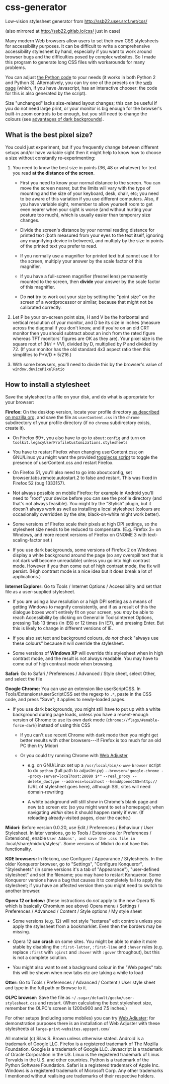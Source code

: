 # css-generator
Low-vision stylesheet generator from http://ssb22.user.srcf.net/css/

(also mirrored at http://ssb22.gitlab.io/css/ just in case)

Many modern Web browsers allow users to set their own CSS
stylesheets for accessibility purposes. It can be difficult to write a comprehensive
accessibility stylesheet by hand, especially if you
want to work around browser bugs and the
difficulties posed by complex websites. So I made this program to
generate long CSS files with workarounds for many problems.

You can adjust [the Python code](css-generate.py) to your needs
(it works in both Python 2 and Python 3).
Alternatively, you can try one of the presets on the
[web page](http://ssb22.user.srcf.net/css/)
(which, if you have Javascript, has an interactive chooser: the code
for this is also generated by the script).

Size "unchanged" lacks size-related layout changes; this can be useful
if you do not need large print, or your monitor is big enough for the
browser's built-in zoom controls to be enough, but you still need to
change the colours (see
[advantages of dark backgrounds](http://ssb22.user.srcf.net/css/dark.html)).

What is the best pixel size?
----------------------------

You could just experiment, but if you frequently change between
different setups and/or have variable sight then it might help to know
how to choose a size without constantly re-experimenting:

1. You need to know the best size in points (36, 48 or whatever) for
   text you read **at the distance of the screen**.

    - First you need to know your normal distance to the screen. You
      can move the screen nearer, but the limits will vary with the
      type of mounting and the size of your keyboard, desk, chair,
      etc; you need to be aware of this variation if you use different
      computers. Also, if you have variable sight, remember to allow
      yourself room to get even nearer when your sight is worse (and
      without hurting your posture too much), which is usually easier
      than temporary size changes.

    - Divide the screen's distance by your normal reading distance for
      printed text (both measured from your eyes to the text itself,
      ignoring any magnifying device in between), and multiply by the
      size in points of the printed text you prefer to read.

    - If you normally use a magnifier for printed text but cannot use
      it for the screen, multiply your answer by the scale factor of
      this magnifier.

    - If you have a full-screen magnifier (fresnel lens) permanently
      mounted to the screen, then **divide** your answer by the scale
      factor of this magnifier.

    - Do **not** try to work out your size by setting the "point
      size" on the screen of a wordprocessor or similar, because that
      might not be calibrated correctly.

2. Let P be your on-screen point size, H and V be the horizontal and
   vertical resolution of your monitor, and D be its size in inches
   (measure across the diagonal if you don't know, and if you're on an
   old CRT monitor then you should subtract about an inch from the
   rated figure whereas TFT monitors' figures are OK as they are).
   Your pixel size is the square root of (H*H + V*V), divided by D,
   multiplied by P and divided by 72.  (If your monitor has the old
   standard 4x3 aspect ratio then this simplifies to P*V/D * 5/216.)

3. With some browsers, you'll need to divide this by the browser's
   value of `window.devicePixelRatio`

How to install a stylesheet
---------------------------

Save the stylesheet to a file on your disk, and do what is appropriate
for your browser:

**Firefox:** On the desktop version, locate your profile directory
[as described on mozilla.org](http://support.mozilla.org/en-US/kb/profiles-where-firefox-stores-user-data#w_how-do-i-find-my-profile),
and save the file as `userContent.css` in the `chrome` subdirectory of
your profile directory (if no `chrome` subdirectory exists, create it).

  * On Firefox 69+, you also have to go to `about:config` and turn on
    `toolkit.legacyUserProfileCustomizations.stylesheets`
  
  * You have to restart Firefox when changing userContent.css; on
    GNU/Linux you might want the provided [togglecss
    script](togglecss.sh) to toggle the presence of userContent.css
    and restart Firefox.
  
  * On Firefox 51, you'll also need to go into about:config, set
    browser.tabs.remote.autostart.2 to false and restart. This was
    fixed in Firefox 52 (bug 1333157).
  
  * Not always possible on mobile Firefox: for example in Android
    you'll need to "root" your device before you can see the profile
    directory (and that's not always feasible). You might try the
    "Stylish" plugin, but it doesn't always work as well as installing
    a local stylesheet (colours are occasionally overridden by the
    site; black-on-white might work better).
  
  * Some versions of Firefox scale their pixels at high DPI settings,
    so the stylesheet size needs to be reduced to
    compensate. (E.g. Firefox 3+ on Windows, and more recent versions
    of Firefox on GNOME 3 with text-scaling-factor set.)
  
  * If you use dark backgrounds, some versions of Firefox 2 on Windows
    display a white background around the page (so any overspill text
    that is not dark will become unreadable) unless you go into high
    contrast mode. However if you then come out of high contrast mode,
    the fix will persist. (High contrast mode is a nice idea but it
    does break a lot of applications.)

**Internet Explorer:** Go to Tools / Internet Options / Accessibility
and set that file as a user-supplied stylesheet.

  * If you are using a low resolution or a high DPI setting as a means
    of getting Windows to magnify consistently, and if as a result of
    this the dialogue boxes won't entirely fit on your screen, you
    _may_ be able to reach Accessibility by clicking on General in
    Tools/Internet Options, pressing Tab 13 times (in IE6) or 12 times
    (in IE7), and pressing Enter.  But this is likely to change in
    different versions of IE.
  
  * If you also set text and background colours, _do not_ check
    "always use these colours" because it will override the
    stylesheet.

  * Some versions of **Windows XP** will override this stylesheet when
    in high contrast mode, and the result is not always readable. You
    may have to come out of high contrast mode when browsing.

**Safari:** Go to Safari / Preferences / Advanced / Style sheet,
select Other, and select the file

**Google Chrome:** You can use an extension like userScriptCSS.  In
Tools/Extensions/userScriptCSS set the regexp to `.*`, paste in the
CSS code, and press "Save"; it applies to newly-loaded pages.

  * If you use dark backgrounds, you might still have to put up with a
    white background during page loads, unless you have a
    recent-enough version of Chrome to use its own dark mode
    (`chrome://flags/#enable-force-dark`) instead of using this CSS
    
    * If you can't use recent Chrome with dark mode then you might get
      better results with other browsers---if Firefox is too much for
      an old PC then try Midori
    
    * Or you could try running Chrome with
      [Web Adjuster](http://ssb22.user.srcf.net/adjuster/)
    
      * e.g. on GNU/Linux set up a `/usr/local/bin/x-www-browser`
        script to do `python` (full path to adjuster.py)
        `--browser="google-chrome --proxy-server=localhost:28080 $*"`
        `--real_proxy --delete_doctype --address=localhost`
        `--headAppendCSS=http://` (URL of stylesheet goes here),
        although SSL sites will need domain-rewriting
      
      * A white background will still show in Chrome's blank page and
        new tab screen etc (so you might want to set a homepage); when
        navigating _within_ sites it should happen rarely if ever. (If
        reloading already-visited pages, clear the cache.)

**Midori:** Before version 0.0.20, use Edit / Preferences / Behaviour /
User Stylesheet. In later versions, go to Tools / Extensions (or
Preferences / Extensions), enable `User Addons', and save the .css
file in `.local/share/midori/styles/`.
Some versions of Midori do not have this functionality.

**KDE browsers:** In Rekonq, use Configure / Appearance / Stylesheets.
In the older Konqueror browser, go to "Settings", "Configure
Konqueror", "Stylesheets" (in some versions it's a tab of
"Appearance"), "user-defined stylesheet" and set the filename; you may
have to restart Konqueror. Some Konqueror versions have a bug that
causes it to completely fail to apply the stylesheet; if you have an
affected version then you might need to switch to another browser.

**Opera 12 or below:** (these instructions do _not_ apply to the new
Opera 15 which is basically Chromium see above)
Opera menu / Settings / Preferences / Advanced / Content / Style options / My style sheet

  * Some versions (e.g. 12) will not style "textarea" edit controls
    unless you apply the stylesheet from a bookmarklet. Even then the
    borders may be missing.
  
  * Opera 12 **can crash** on some sites. You might be able to make it
    more stable by disabling the `:first-letter`, `:first-line` and
    `:hover` rules (e.g. replace `:first` with `:girst` and `:hover`
    with `:gover` throughout), but this is not a complete solution.
  
  * You might also want to set a background colour in the "Web pages"
    tab: this will be shown when new tabs etc are taking a while to
    load

**Otter:** Go to Tools / Preferences / Advanced / Content / User style sheet
and type in the full path or Browse to it.

**OLPC browser:**
Save the file as `~/.sugar/default/gecko/user-stylesheet.css` and
restart. (When calculating the best stylesheet size, remember the
OLPC's screen is 1200x900 and 7.5 inches.)

For other setups (including some mobiles) you can try
[Web Adjuster](http://ssb22.user.srcf.net/adjuster/);
for demonstration purposes there is an installation of Web Adjuster
with these stylesheets at `large-print-websites.appspot.com/`

All material (c) Silas S. Brown unless otherwise stated.
Android is a trademark of Google LLC.
Firefox is a registered trademark of The Mozilla Foundation.
Google is a trademark of Google LLC.
Javascript is a trademark of Oracle Corporation in the US.
Linux is the registered trademark of Linus Torvalds in the U.S. and other countries.
Python is a trademark of the Python Software Foundation.
Safari is a registered trademark of Apple Inc.
Windows is a registered trademark of Microsoft Corp.
Any other trademarks I mentioned without realising are trademarks of their respective holders.
